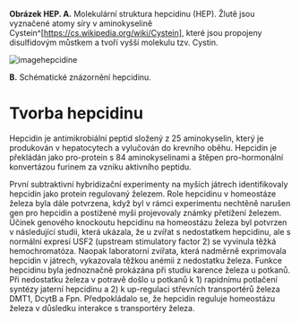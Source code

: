 <div class="w3-row">
<div class="w3-half w3-center">

<bdl-pdb-pdbe-molstar id="pdb1m4e" molecule-id="1m4e" hide-controls="true" height="500px"  visual-style="ball-and-stick"></bdl-pdb-pdbe-molstar>
**Obrázek HEP. A.** Molekulární struktura hepcidinu (HEP). Žlutě jsou vyznačené atomy síry v aminokyselině Cystein^[https://cs.wikipedia.org/wiki/Cystein], které jsou propojeny disulfidovým můstkem a tvoří vyšší molekulu tzv. Cystin. 

![imagehepcidine](imagehepcidine.png)

**B.** Schématické znázornění hepcidinu.


</div>
<div class="w3-half w3-justify w3-padding">

# Tvorba hepcidinu

Hepcidin je antimikrobiální peptid složený z 25 aminokyselin, který je produkován v hepatocytech a vylučován do krevního oběhu. Hepcidin je překládán jako pro-protein s 84 aminokyselinami a štěpen pro-hormonální konvertázou furinem za vzniku aktivního peptidu. 
   
První subtraktivní hybridizační experimenty na myších játrech identifikovaly hepcidin jako protein regulovaný železem. Role hepcidinu v homeostáze železa byla dále potvrzena, když byl v rámci experimentu nechtěně narušen gen pro hepcidin a postižené myši projevovaly známky přetížení železem. Účinek genového knockoutu hepcidinu na homeostázu železa byl potvrzen v následující studii, která ukázala, že u zvířat s nedostatkem hepcidinu, ale s normální expresí USF2 (upstream stimulatory factor 2) se vyvinula těžká hemochromatóza. Naopak laboratorní zvířata, která nadměrně exprimovala hepcidin v játrech, vykazovala těžkou anémii z nedostatku železa. Funkce hepcidinu byla jednoznačně prokázána při studiu karence železa u potkanů. Při nedostatku železa v potravě došlo u potkanů k 1) rapidnímu potlačení syntézy jaterní hepcidinu a 2) k up-regulaci střevních transportérů železa DMT1, DcytB a Fpn. Předpokládalo se, že hepcidin reguluje homeostázu železa v důsledku interakce s transportéry železa. 
<!--
Průlom nastal, když byl objeven receptor hepcidinu. Důkladnou in vitro analýzou bylo zjištěno, že hepcidin se váže na Fpn, což vede k jeho internalizaci a proteazomální degradaci. Syntéza hepcidinu je aktivována při zvýšeném množství železa v těle, což následně vede ke snížení jeho absorpce v duodenu s cílem normalizace hladin s plazmě. V případě nedostatku železa je syntéza hepcidinu naopak suprimována, což umožňuje transport většího množství železa z enterocytů do séra. Kromě toho je Fpn zvýšen také v makrofázích po erytrofagocytóze. Funkcí hepcidinu v této souvislosti je redukce transportu železa po jeho recyklaci ze stárnoucích červených krvinek. V případě nedostatku železa a snížené produkci hepcidinu dochází naopak k významnému zvýšení odtoku železa z makrofágů prostřednictvím Fpn. Kromě snížené hladiny železa v séru jsou hlavními represory exprese hepcidinu tkáňová hypoxie a erytropoéza. Tato vazba tak představuje spojení mezi homeostázou krevních plynů a hladinami železa. Jedním z hlavních aktivátorů exprese hepcidinu je zánět. To má za následek přechodné snížení hladiny železa v séru v průběhu infekce. Výzkum posledních deseti let prokázal důležitost hepcidinu jako hlavního regulátoru absorpce železa v duodenu a recyklace železa v červených krvinkách. Studium regulace exprese hepcidinu v játrech pak bylo klíčové pro pochopení regulace systémové homeostázy železa. V rámci prezentovaného modelu představujeme dvě signální kaskády, které se spolupodílejí na expresi hepcidinu: 1) BMP/SMAD kaskáda a 2) IL-6/STAT inflamatorní dráha. Třetí zásadní dráha regulující expresi hepcidinu je 3) hypoxická a erytropoetická dráha, která však není součástí současné verze modelu a je popsaná pouze
teoreticky. 
-->
</div>
</div>
